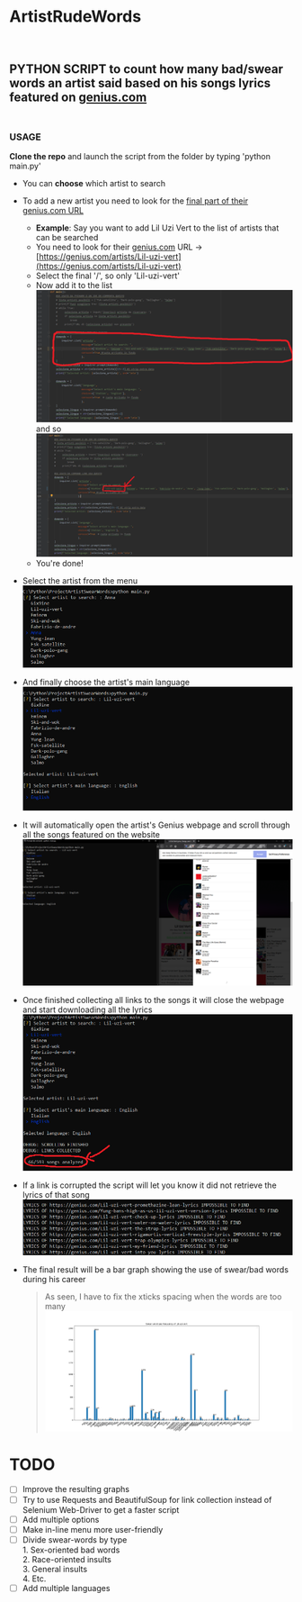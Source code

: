 # ArtistRudeWords <br/><br/> 
## PYTHON SCRIPT to count how many bad/swear words an artist said based on his songs lyrics featured on [genius.com](www.genius.com)<br/><br/> 
### USAGE

**Clone the repo** and launch the script from the folder by typing 'python main.py'

* You can **choose** which artist to search
* To add a new artist you need to look for the [final part of their genius.com URL](www.genius.com)
    * **Example**: Say you want to add Lil Uzi Vert to the list of artists that can be searched
    * You need to look for their [genius.com](www.genius.com) URL -> [https://genius.com/artists/Lil-uzi-vert](https://genius.com/artists/Lil-uzi-vert)
    * Select the final '/', so only 'Lil-uzi-vert'
    * Now add it to the list 
    ![](assets/spiegazioneGitHub1.png)
    and so
    ![](assets/spiegazioneGitHub2.png)
    * You're done!

* Select the artist from the menu
  ![](assets/menu.png)

* And finally choose the artist's main language
  ![](assets/menuLanguage.png)
  
* It will automatically open the artist's Genius webpage and scroll through all the songs featured on the website
  ![](assets/scrolling.png)

* Once finished collecting all links to the songs it will close the webpage and start downloading all the lyrics
  ![](assets/analyze.png)
  
* If a link is corrupted the script will let you know it did not retrieve the lyrics of that song
  ![](assets/lyrics_fail.png)
  
* The final result will be a bar graph showing the use of swear/bad words during his career  <br/>
   > As seen, I have to fix the xticks spacing when the words are too many
![](assets/graph.png)

# TODO
- [ ] Improve the resulting graphs
- [ ] Try to use Requests and BeautifulSoup for link collection instead of Selenium Web-Driver to get a faster script
- [ ] Add multiple options
- [ ] Make in-line menu more user-friendly
- [ ] Divide swear-words by type <br/> 
         1. Sex-oriented bad words<br/>
         2. Race-oriented insults<br/>
         3. General insults<br/>
         4. Etc.<br/>
- [ ] Add multiple languages
